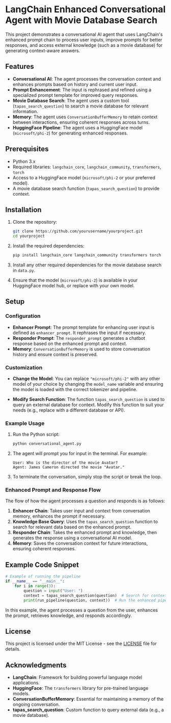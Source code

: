 
# LangChain Enhanced Conversational Agent with Movie Database Search

This project demonstrates a conversational AI agent that uses LangChain's enhanced prompt chain to process user inputs, improve prompts for better responses, and access external knowledge (such as a movie database) for generating context-aware answers.

## Features

- **Conversational AI**: The agent processes the conversation context and enhances prompts based on history and current user input.
- **Prompt Enhancement**: The input is rephrased and refined using a specialized prompt template for improved query responses.
- **Movie Database Search**: The agent uses a custom tool (`tapas_search_question`) to search a movie database for relevant information.
- **Memory**: The agent uses `ConversationBufferMemory` to retain context between interactions, ensuring coherent responses across turns.
- **HuggingFace Pipeline**: The agent uses a HuggingFace model (`microsoft/phi-2`) for generating enhanced responses.

## Prerequisites

- Python 3.x
- Required libraries: `langchain_core`, `langchain_community`, `transformers`, `torch`
- Access to a HuggingFace model (`microsoft/phi-2` or your preferred model).
- A movie database search function (`tapas_search_question`) to provide context.

## Installation

1. Clone the repository:

   ```bash
   git clone https://github.com/yourusername/yourproject.git
   cd yourproject
   ```

2. Install the required dependencies:

   ```bash
   pip install langchain_core langchain_community transformers torch
   ```

3. Install any other required dependencies for the movie database search in `data.py`.

4. Ensure that the model (`microsoft/phi-2`) is available in your HuggingFace model hub, or replace with your own model.

## Setup

### Configuration

- **Enhancer Prompt**: The prompt template for enhancing user input is defined as `enhancer_prompt`. It rephrases the input if necessary.
- **Responder Prompt**: The `responder_prompt` generates a chatbot response based on the enhanced prompt and context.
- **Memory**: `ConversationBufferMemory` is used to store conversation history and ensure context is preserved.

### Customization

- **Change the Model**: You can replace `"microsoft/phi-2"` with any other model of your choice by changing the `model_name` variable and ensuring the model is loaded with the correct tokenizer and pipeline.
  
- **Modify Search Function**: The function `tapas_search_question` is used to query an external database for context. Modify this function to suit your needs (e.g., replace with a different database or API).

### Example Usage

1. Run the Python script:

   ```bash
   python conversational_agent.py
   ```

2. The agent will prompt you for input in the terminal. For example:

   ```
   User: Who is the director of the movie Avatar?
   Agent: James Cameron directed the movie "Avatar."
   ```

3. To terminate the conversation, simply stop the script or break the loop.

### Enhanced Prompt and Response Flow

The flow of how the agent processes a question and responds is as follows:

1. **Enhancer Chain**: Takes user input and context from conversation memory, enhances the prompt if necessary.
2. **Knowledge Base Query**: Uses the `tapas_search_question` function to search for relevant data based on the enhanced prompt.
3. **Responder Chain**: Takes the enhanced prompt and knowledge, then generates the response using a conversational AI model.
4. **Memory**: Saves the conversation context for future interactions, ensuring coherent responses.

## Example Code Snippet

```python
# Example of running the pipeline
if __name__ == "__main__":
    for i in range(3):
        question = input("User: ")
        context = tapas_search_question(question)  # Search for context
        print(run_pipeline(question, context))  # Run the enhanced pipeline
```

In this example, the agent processes a question from the user, enhances the prompt, retrieves knowledge, and responds accordingly.

## License

This project is licensed under the MIT License - see the [LICENSE](LICENSE) file for details.

## Acknowledgments

- **LangChain**: Framework for building powerful language model applications.
- **HuggingFace**: The `transformers` library for pre-trained language models.
- **ConversationBufferMemory**: Essential for maintaining a memory of the ongoing conversation.
- **tapas_search_question**: Custom function to query external data (e.g., a movie database).

